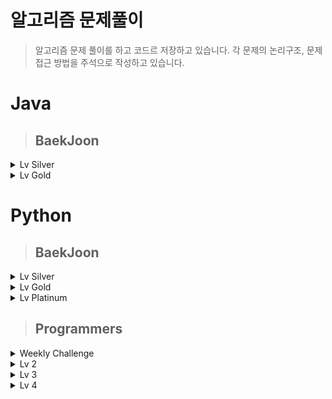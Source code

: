 # 알고리즘 문제풀이
> 알고리즘 문제 풀이를 하고 코드르 저장하고 있습니다. 각 문제의 논리구조, 문제 접근 방법을 주석으로 작성하고 있습니다.


# Java

> ## BaekJoon

<details>
<summary>Lv Silver</summary>
<div markdown="silver">

## [Lv Silver]
|문제|링크|코드|카테고리|난이도|
|:---:|:---:|:---:|:---:|:---:|
|토마토|[문제 링크](https://www.acmicpc.net/problem/7576)|[문제 풀이](https://github.com/yh20studio/Algorithm-problem-solving/blob/master/java/baekjoon/lv.silver/1/토마토.java)|BFS|1|
|숨박꼭질|[문제 링크](https://www.acmicpc.net/problem/1697)|[문제 풀이](https://github.com/yh20studio/Algorithm-problem-solving/blob/master/java/baekjoon/lv.silver/1/숨박꼭질.java)|BFS|1|
|정수 삼각형|[문제 링크](https://www.acmicpc.net/problem/1932)|[문제 풀이](https://github.com/yh20studio/Algorithm-problem-solving/blob/master/java/baekjoon/lv.silver/1/정수삼각형.java)|BFS|1|
|포도주 시식|[문제 링크](https://www.acmicpc.net/problem/2156)|[문제 풀이](https://github.com/yh20studio/Algorithm-problem-solving/blob/master/java/baekjoon/lv.silver/1/포도주시식.java)|다이나믹 프로그래밍|1|
|쉬운 계단 수|[문제 링크](https://www.acmicpc.net/problem/10844)|[문제 풀이](https://github.com/yh20studio/Algorithm-problem-solving/blob/master/java/baekjoon/lv.silver/1/쉬운계단수.java)|다이나믹 프로그래밍|1|
</div>

</details>

<details>
<summary>Lv Gold</summary>
<div markdown="gold">

## [Lv Gold]
|문제|링크|코드|카테고리|난이도|
|:---:|:---:|:---:|:---:|:---:|
|알고스팟|[문제 링크](https://www.acmicpc.net/problem/1261)|[문제 풀이](https://github.com/yh20studio/Algorithm-problem-solving/blob/master/java/baekjoon/lv.gold/4/알고스팟.java)|BFS, 우선순위 큐|4|
|빙산|[문제 링크](https://www.acmicpc.net/problem/2573)|[문제 풀이](https://github.com/yh20studio/Algorithm-problem-solving/blob/master/java/baekjoon/lv.gold/4/빙산.java)|BFS, 구현|4|
|미세먼지 안녕!|[문제 링크](https://www.acmicpc.net/problem/17144)|[문제 풀이](https://github.com/yh20studio/Algorithm-problem-solving/blob/master/java/baekjoon/lv.gold/4/미세먼지안녕.java)|BFS, 구현|4|
|특정한 최단 경로|[문제 링크](https://www.acmicpc.net/problem/1504)|[문제 풀이](https://github.com/yh20studio/Algorithm-problem-solving/blob/master/java/baekjoon/lv.gold/4/특정한최단경로.java)|다익스트라|4|
</div>

</details>



# Python

> ## BaekJoon

<details>
<summary>Lv Silver</summary>
<div markdown="silver">

## [Lv Silver]
|문제|링크|코드|카테고리|난이도|
|:---:|:---:|:---:|:---:|:---:|
|미로 탐색|[문제 링크](https://www.acmicpc.net/problem/2178)|[문제 풀이](https://github.com/yh20studio/Algorithm-problem-solving/blob/master/python/baekjoon/lv.silver/1/미로탐색.py)|BFS|1|
|RGB 거리|[문제 링크](https://www.acmicpc.net/problem/1149)|[문제 풀이](https://github.com/yh20studio/Algorithm-problem-solving/blob/master/python/baekjoon/lv.silver/1/RGB거리.py)|다이나믹프로그래밍|1|
|단지번호 붙이기|[문제 링크](https://www.acmicpc.net/problem/2667)|[문제 풀이](https://github.com/yh20studio/Algorithm-problem-solving/blob/master/python/baekjoon/lv.silver/1/단지번호붙이기.py)|BFS|1|
</div>

</details>

<details>
<summary>Lv Gold</summary>
<div markdown="gold">

## [Lv Gold]
|문제|링크|코드|카테고리|난이도|
|:---:|:---:|:---:|:---:|:---:| 
|N-Queen|[문제 링크](https://www.acmicpc.net/problem/9663)|[문제 풀이](https://github.com/yh20studio/Algorithm-problem-solving/blob/master/python/baekjoon/lv.gold/5/N-Queen.py)|백트레킹|5|
|합분해|[문제 링크](https://www.acmicpc.net/problem/2225)|[문제 풀이](https://github.com/yh20studio/Algorithm-problem-solving/blob/master/python/baekjoon/lv.gold/5/합분해.py)|다이나믹프로그래밍|5|
|연구소|[문제 링크](https://www.acmicpc.net/problem/14502)|[문제 풀이](https://github.com/yh20studio/Algorithm-problem-solving/blob/master/python/baekjoon/lv.gold/5/연구소.py)|조합, BFS|5|
|알파벳|[문제 링크](https://www.acmicpc.net/problem/1987)|[문제 풀이](https://github.com/yh20studio/Algorithm-problem-solving/blob/master/python/baekjoon/lv.gold/4/알파벳.py)|DFS|4|
|최단경로|[문제 링크](https://www.acmicpc.net/problem/1753)|[문제 풀이](https://github.com/yh20studio/Algorithm-problem-solving/blob/master/python/baekjoon/lv.gold/5/최단경로.py)|다익스트라, 우선순위 큐|5|
|LCS|[문제 링크](https://www.acmicpc.net/problem/9251)|[문제 풀이](https://github.com/yh20studio/Algorithm-problem-solving/blob/master/python/baekjoon/lv.gold/5/LCS.py)|LCS 알고리즘|5|
|로봇청소기|[문제 링크](https://www.acmicpc.net/problem/14503)|[문제 풀이](https://github.com/yh20studio/Algorithm-problem-solving/blob/master/python/baekjoon/lv.gold/5/로봇청소기.py)|구현|5|
|암호 만들기|[문제 링크](https://www.acmicpc.net/problem/1759)|[문제 풀이](https://github.com/yh20studio/Algorithm-problem-solving/blob/master/python/baekjoon/lv.gold/5/암호만들기.py)|조합, 구현|5|
|벽 부수고 이동하기|[문제 링크](https://www.acmicpc.net/problem/2206)|[문제 풀이](https://github.com/yh20studio/Algorithm-problem-solving/blob/master/python/baekjoon/lv.gold/4/벽부수고이동하기.py)|BFS|4|
|스도쿠|[문제 링크](https://www.acmicpc.net/problem/2580)|[문제 풀이](https://github.com/yh20studio/Algorithm-problem-solving/blob/master/python/baekjoon/lv.gold/4/스도쿠.py)|백트레킹|4|
|주사위 굴리기|[문제 링크](https://www.acmicpc.net/problem/14499)|[문제 풀이](https://github.com/yh20studio/Algorithm-problem-solving/blob/master/python/baekjoon/lv.gold/4/주사위굴리기.py)|구현|4|
|가장 긴 바이토닉 부분 수열|[문제 링크](https://www.acmicpc.net/problem/11054)|[문제 풀이](https://github.com/yh20studio/Algorithm-problem-solving/blob/master/python/baekjoon/lv.gold/3/가장긴바이토닉부분수열.py)|다이나믹프로그래밍|3|
|경사로|[문제 링크](https://www.acmicpc.net/problem/14890)|[문제 풀이](https://github.com/yh20studio/Algorithm-problem-solving/blob/master/python/baekjoon/lv.gold/3/경사로.py)|구현|3|
|ACM Craft|[문제 링크](https://www.acmicpc.net/problem/1005)|[문제 풀이](https://github.com/yh20studio/Algorithm-problem-solving/blob/master/python/baekjoon/lv.gold/3/ACMCraft.py)|위상정렬|3|
|파티|[문제 링크](https://www.acmicpc.net/problem/1238)|[문제 풀이](https://github.com/yh20studio/Algorithm-problem-solving/blob/master/python/baekjoon/lv.gold/3/파티.py)|다익스트라, 우선순위 큐|3|
|욕심쟁이 판다|[문제 링크](https://www.acmicpc.net/problem/1937)|[문제 풀이](https://github.com/yh20studio/Algorithm-problem-solving/blob/master/python/baekjoon/lv.gold/3/욕심쟁이판다.py)|DFS, 다이나믹프로그래밍|3|
|집합의 표현|[문제 링크](https://www.acmicpc.net/problem/1717)|[문제 풀이](https://github.com/yh20studio/Algorithm-problem-solving/blob/master/python/baekjoon/lv.gold/4/집합의표현.py)|유니온파인드|4|
|최소 스패닝 트리|[문제 링크](https://www.acmicpc.net/problem/1197)|[문제 풀이](https://github.com/yh20studio/Algorithm-problem-solving/blob/master/python/baekjoon/lv.gold/4/최소스패닝트리.py)|MST, 프림알고리즘|4|
|내리막길|[문제 링크](https://www.acmicpc.net/problem/1520)|[문제 풀이](https://github.com/yh20studio/Algorithm-problem-solving/blob/master/python/baekjoon/lv.gold/4/내리막길.py)|DFS|4|
|아기상어|[문제 링크](https://www.acmicpc.net/problem/16236)|[문제 풀이](https://github.com/yh20studio/Algorithm-problem-solving/blob/master/python/baekjoon/lv.gold/4/아기상어.py)|BFS, 우선순위 큐|4|
|줄 세우기|[문제 링크](https://www.acmicpc.net/problem/2252)|[문제 풀이](https://github.com/yh20studio/Algorithm-problem-solving/blob/master/python/baekjoon/lv.gold/2/줄세우기.py)|위상정렬|2|
|테트로미노|[문제 링크](https://www.acmicpc.net/problem/14500)|[문제 풀이](https://github.com/yh20studio/Algorithm-problem-solving/blob/master/python/baekjoon/lv.gold/5/테트로미노.py)|구현|5|
|파일 합치기|[문제 링크](https://www.acmicpc.net/problem/11066)|[문제 풀이](https://github.com/yh20studio/Algorithm-problem-solving/blob/master/python/baekjoon/lv.gold/3/파일합치기.py)|다이나믹프로그래밍|3|
|다리 만들기|[문제 링크](https://www.acmicpc.net/problem/2146)|[문제 풀이](https://github.com/yh20studio/Algorithm-problem-solving/blob/master/python/baekjoon/lv.gold/3/다리만들기.py)|BFS|3|
|치킨 배달|[문제 링크](https://www.acmicpc.net/problem/15686)|[문제 풀이](https://github.com/yh20studio/Algorithm-problem-solving/blob/master/python/baekjoon/lv.gold/5/치킨배달.py)|조합|5|
|적록색약|[문제 링크](https://www.acmicpc.net/problem/10026)|[문제 풀이](https://github.com/yh20studio/Algorithm-problem-solving/blob/master/python/baekjoon/lv.gold/5/적록색약.py)|BFS, 구현|5|
|펠린드롬?|[문제 링크](https://www.acmicpc.net/problem/10942)|[문제 풀이](https://github.com/yh20studio/Algorithm-problem-solving/blob/master/python/baekjoon/lv.gold/3/펠린드롬.py)|다이나믹프로그래밍|3|
|트리의 지름|[문제 링크](https://www.acmicpc.net/problem/1167)|[문제 풀이](https://github.com/yh20studio/Algorithm-problem-solving/blob/master/python/baekjoon/lv.gold/3/트리의지름.py)|DFS, 트리|3|
|합분해|[문제 링크](https://www.acmicpc.net/problem/2225)|[문제 풀이](https://github.com/yh20studio/Algorithm-problem-solving/blob/master/python/baekjoon/lv.gold/5/합분해.py)|다이나믹프로그래밍|5|
|행렬곱셈순서|[문제 링크](https://www.acmicpc.net/problem/11049)|[문제 풀이](https://github.com/yh20studio/Algorithm-problem-solving/blob/master/python/baekjoon/lv.gold/3/행렬곱셈순서.py)|다이나믹프로그래밍|3|
|외판원순회|[문제 링크](https://www.acmicpc.net/problem/2098)|[문제 풀이](https://github.com/yh20studio/Algorithm-problem-solving/blob/master/python/baekjoon/lv.gold/1/외판원순회.py)|다이나믹프로그래밍, 비트마스킹|1|
|최솟값과 최댓값|[문제 링크](https://www.acmicpc.net/problem/2357)|[문제 풀이](https://github.com/yh20studio/Algorithm-problem-solving/blob/master/python/baekjoon/lv.gold/1/최솟값과최댓값.py)|세그먼트 트리|1|
|구간 합 구하기|[문제 링크](https://www.acmicpc.net/problem/2042)|[문제 풀이](https://github.com/yh20studio/Algorithm-problem-solving/blob/master/python/baekjoon/lv.gold/1/구간합구하기.py)|세그먼트 트리|1|
|파이프 옮기기 1|[문제 링크](https://www.acmicpc.net/problem/17070)|[문제 풀이](https://github.com/yh20studio/Algorithm-problem-solving/blob/master/python/baekjoon/lv.gold/5/파이프옮기기1.py)|DFS, 다이나믹프로그맹|5|
|가운데를 말해요|[문제 링크](https://www.acmicpc.net/problem/2042)|[문제 풀이](https://github.com/yh20studio/Algorithm-problem-solving/blob/master/python/baekjoon/lv.gold/2/가운데를말해요.py)|우선순위 큐, 구현|2|
|문제집|[문제 링크](https://www.acmicpc.net/problem/1766)|[문제 풀이](https://github.com/yh20studio/Algorithm-problem-solving/blob/master/python/baekjoon/lv.gold/2/문제집.py)|우선순위 큐, 구현|2|
|낚시왕|[문제 링크](https://www.acmicpc.net/problem/17143)|[문제 풀이](https://github.com/yh20studio/Algorithm-problem-solving/blob/master/python/baekjoon/lv.gold/2/낚시왕.py)|구현|2|
|보석 도둑|[문제 링크](https://www.acmicpc.net/problem/1202)|[문제 풀이](https://github.com/yh20studio/Algorithm-problem-solving/blob/master/python/baekjoon/lv.gold/2/보석도둑.py)|우선순위 큐|2|
|친구 네트워크|[문제 링크](https://www.acmicpc.net/problem/4195)|[문제 풀이](https://github.com/yh20studio/Algorithm-problem-solving/blob/master/python/baekjoon/lv.gold/2/친구네트워크.py)|유니온 파인드|2|
|음악 프로그램|[문제 링크](https://www.acmicpc.net/problem/2623)|[문제 풀이](https://github.com/yh20studio/Algorithm-problem-solving/blob/master/python/baekjoon/lv.gold/2/음악프로그램.py)|BFS|2|
|합이 0인 네 정수|[문제 링크](https://www.acmicpc.net/problem/7453)|[문제 풀이](https://github.com/yh20studio/Algorithm-problem-solving/blob/master/python/baekjoon/lv.gold/2/합이0인네정수.py)|Dictionary|2|
|Fly me to the Alpha Centauri|[문제 링크](https://www.acmicpc.net/problem/1011)|[문제 풀이](https://github.com/yh20studio/Algorithm-problem-solving/blob/master/python/baekjoon/lv.gold/5/FlymetotheAlphaCentauri.py)|구현, 수학적 사고|5|
|평범한 배낭|[문제 링크](https://www.acmicpc.net/problem/12865)|[문제 풀이](https://github.com/yh20studio/Algorithm-problem-solving/blob/master/python/baekjoon/lv.gold/5/평범한배낭.py)|다이나믹프로그래밍, 배낭 알고리즘|5|
|뱀|[문제 링크](https://www.acmicpc.net/problem/3190)|[문제 풀이](https://github.com/yh20studio/Algorithm-problem-solving/blob/master/python/baekjoon/lv.gold/5/뱀.py)|큐, 구현|5|
|리모콘|[문제 링크](https://www.acmicpc.net/problem/1107)|[문제 풀이](https://github.com/yh20studio/Algorithm-problem-solving/blob/master/python/baekjoon/lv.gold/5/리모콘.py)|브루트포스|5|
|톱니바퀴|[문제 링크](https://www.acmicpc.net/problem/14891)|[문제 풀이](https://github.com/yh20studio/Algorithm-problem-solving/blob/master/python/baekjoon/lv.gold/5/톱니바퀴.py)|구현|5|
|AC|[문제 링크](https://www.acmicpc.net/problem/5430)|[문제 풀이](https://github.com/yh20studio/Algorithm-problem-solving/blob/master/python/baekjoon/lv.gold/5/AC.py)|큐, 구현|5|
|최소 비용 구하기|[문제 링크](https://www.acmicpc.net/problem/1916)|[문제 풀이](https://github.com/yh20studio/Algorithm-problem-solving/blob/master/python/baekjoon/lv.gold/5/최소비용구하기.py)|다익스트라, 우선순위 큐|5|
|감시|[문제 링크](https://www.acmicpc.net/problem/15683)|[문제 풀이](https://github.com/yh20studio/Algorithm-problem-solving/blob/master/python/baekjoon/lv.gold/5/감시.py)|DFS|5|
|인구 이동|[문제 링크](https://www.acmicpc.net/problem/16234)|[문제 풀이](https://github.com/yh20studio/Algorithm-problem-solving/blob/master/python/baekjoon/lv.gold/5/인구이동.py)|BFS|5|
|탑|[문제 링크](https://www.acmicpc.net/problem/2493)|[문제 풀이](https://github.com/yh20studio/Algorithm-problem-solving/blob/master/python/baekjoon/lv.gold/5/탑.py)|스택|5|
|DSLR|[문제 링크](https://www.acmicpc.net/problem/9019)|[문제 풀이](https://github.com/yh20studio/Algorithm-problem-solving/blob/master/python/baekjoon/lv.gold/5/DSLR.py)|BFS|5|
|치즈|[문제 링크](https://www.acmicpc.net/problem/2636)|[문제 풀이](https://github.com/yh20studio/Algorithm-problem-solving/blob/master/python/baekjoon/lv.gold/5/치즈.py)|BFS, 구현|5|
|빗물|[문제 링크](https://www.acmicpc.net/problem/14719)|[문제 풀이](https://github.com/yh20studio/Algorithm-problem-solving/blob/master/python/baekjoon/lv.gold/5/빗물.py)|구현|5|
|보물섬|[문제 링크](https://www.acmicpc.net/problem/2589)|[문제 풀이](https://github.com/yh20studio/Algorithm-problem-solving/blob/master/python/baekjoon/lv.gold/5/보물섬.py)|BFS, 구현|5|
|스타트링크|[문제 링크](https://www.acmicpc.net/problem/5014)|[문제 풀이](https://github.com/yh20studio/Algorithm-problem-solving/blob/master/python/baekjoon/lv.gold/5/스타트링크.py)|BFS|5|
|숨박꼭질3|[문제 링크](https://www.acmicpc.net/problem/13549)|[문제 풀이](https://github.com/yh20studio/Algorithm-problem-solving/blob/master/python/baekjoon/lv.gold/5/숨박꼭질3.py)|우선순위 큐|5|
|트리|[문제 링크](https://www.acmicpc.net/problem/1068)|[문제 풀이](https://github.com/yh20studio/Algorithm-problem-solving/blob/master/python/baekjoon/lv.gold/5/트리.py)|트리, 큐|5|
|두 용액|[문제 링크](https://www.acmicpc.net/problem/2470)|[문제 풀이](https://github.com/yh20studio/Algorithm-problem-solving/blob/master/python/baekjoon/lv.gold/5/두용액.py)|이분탐색|5|
|1학년|[문제 링크](https://www.acmicpc.net/problem/5557)|[문제 풀이](https://github.com/yh20studio/Algorithm-problem-solving/blob/master/python/baekjoon/lv.gold/5/1학년.py)|다이나믹프로그래밍|5|
|Puyo Puyo|[문제 링크](https://www.acmicpc.net/problem/11559)|[문제 풀이](https://github.com/yh20studio/Algorithm-problem-solving/blob/master/python/baekjoon/lv.gold/5/PuyoPuyo.py)|BFS, 구현|5|
|숨박꼭질2|[문제 링크](https://www.acmicpc.net/problem/12851)|[문제 풀이](https://github.com/yh20studio/Algorithm-problem-solving/blob/master/python/baekjoon/lv.gold/5/숨박꼭질2.py)|BFS, 구현|5|
|이모티콘|[문제 링크](https://www.acmicpc.net/problem/14226)|[문제 풀이](https://github.com/yh20studio/Algorithm-problem-solving/blob/master/python/baekjoon/lv.gold/5/이모티콘.py)|BFS|5|
|이중 우선순위 큐|[문제 링크](https://www.acmicpc.net/problem/7662)|[문제 풀이](https://github.com/yh20studio/Algorithm-problem-solving/blob/master/python/baekjoon/lv.gold/5/이중우선순위큐.py)|우선순위 큐|5|
|ABCDE|[문제 링크](https://www.acmicpc.net/problem/13023)|[문제 풀이](https://github.com/yh20studio/Algorithm-problem-solving/blob/master/python/baekjoon/lv.gold/5/ABCDE.py)|DFS|5|
|이분 그래프|[문제 링크](https://www.acmicpc.net/problem/1707)|[문제 풀이](https://github.com/yh20studio/Algorithm-problem-solving/blob/master/python/baekjoon/lv.gold/4/이분그래프.py)|BFS|4|
|탈출|[문제 링크](https://www.acmicpc.net/problem/3055)|[문제 풀이](https://github.com/yh20studio/Algorithm-problem-solving/blob/master/python/baekjoon/lv.gold/4/탈출.py)|BFS|4|
|부분 합|[문제 링크](https://www.acmicpc.net/problem/1806)|[문제 풀이](https://github.com/yh20studio/Algorithm-problem-solving/blob/master/python/baekjoon/lv.gold/4/부분합.py)|투 포인터|4|
</div>

</details>

<details>
<summary>Lv Platinum</summary>
<div markdown="platinum">

## [Lv Platinum]
|문제|링크|코드|카테고리|난이도|
|:---:|:---:|:---:|:---:|:---:|
|히스토그램에서 가장 큰 직사각형|[문제 링크](https://www.acmicpc.net/problem/6549)|[문제 풀이](https://github.com/yh20studio/Algorithm-problem-solving/blob/master/python/baekjoon/lv.platinum/5/히스토그램에서가장큰직사각형.py)|세그먼트 트리, 분할 정복|5|
</div>

</details>

> ## Programmers

<details>
<summary>Weekly Challenge</summary>
<div markdown="Weekly Challenge">

## [Weekly Challenge]
|문제|링크|코드|카테고리| 
|:---:|:---:|:---:|:---:| 
|6주차|[문제 링크](https://programmers.co.kr/learn/courses/30/lessons/85002)|[문제 풀이](https://github.com/yh20studio/Algorithm-problem-solving/blob/master/python/programmers/Weekly_Challenge/6주차.py)|구현, 우선순위 큐|
|7주차|[문제 링크](https://programmers.co.kr/learn/courses/30/lessons/86048)|[문제 풀이](https://github.com/yh20studio/Algorithm-problem-solving/blob/master/python/programmers/Weekly_Challenge/7주차.py)|구현|
|8주차|[문제 링크](https://programmers.co.kr/learn/courses/30/lessons/86491)|[문제 풀이](https://github.com/yh20studio/Algorithm-problem-solving/blob/master/python/programmers/Weekly_Challenge/8주차.py)|구현|
|9주차|[문제 링크](https://programmers.co.kr/learn/courses/30/lessons/86971)|[문제 풀이](https://github.com/yh20studio/Algorithm-problem-solving/blob/master/python/programmers/Weekly_Challenge/9주차.py)|탐색, 구현|
|10주차|[문제 링크](https://programmers.co.kr/learn/courses/30/lessons/87377)|[문제 풀이](https://github.com/yh20studio/Algorithm-problem-solving/blob/master/python/programmers/Weekly_Challenge/10주차.py)|역행렬, 구현|
|11주차|[문제 링크](https://programmers.co.kr/learn/courses/30/lessons/87694)|[문제 풀이](https://github.com/yh20studio/Algorithm-problem-solving/blob/master/python/programmers/Weekly_Challenge/11주차.py)|좌표평면, 구현, BFS|
</div>
</details>

<details>
<summary>Lv 2</summary>
<div markdown="2">

## [Lv 2]
|문제|링크|코드|카테고리| 
|:---:|:---:|:---:|:---:| 
|타겟 넘버|[문제 링크](https://programmers.co.kr/learn/courses/30/lessons/43165)|[문제 풀이](https://github.com/yh20studio/Algorithm-problem-solving/blob/master/python/programmers/lv.2/타겟넘버.py)|DFS|
|오픈 채팅방|[문제 링크](https://programmers.co.kr/learn/courses/30/lessons/42888)|[문제 풀이](https://github.com/yh20studio/Algorithm-problem-solving/blob/master/python/programmers/lv.2/오픈채팅방.py)|Dictionary, 구현|
|124 나라의 숫자|[문제 링크](https://programmers.co.kr/learn/courses/30/lessons/12899)|[문제 풀이](https://github.com/yh20studio/Algorithm-problem-solving/blob/master/python/programmers/lv.2/124나라의숫자.py)|이진법|
|기능개발|[문제 링크](https://programmers.co.kr/learn/courses/30/lessons/42586)|[문제 풀이](https://github.com/yh20studio/Algorithm-problem-solving/blob/master/python/programmers/lv.2/기능개발.py)|반복문|
|문자열 압축|[문제 링크](https://programmers.co.kr/learn/courses/30/lessons/60057)|[문제 풀이](https://github.com/yh20studio/Algorithm-problem-solving/blob/master/python/programmers/lv.2/문자열압축.py)|문자열, BFS|
|멀쩡한 사각형|[문제 링크](https://programmers.co.kr/learn/courses/30/lessons/62048)|[문제 풀이](https://github.com/yh20studio/Algorithm-problem-solving/blob/master/python/programmers/lv.2/멀쩡한사각형.py)|최대 공약수|
|전화번호 목록|[문제 링크](https://programmers.co.kr/learn/courses/30/lessons/42577)|[문제 풀이](https://github.com/yh20studio/Algorithm-problem-solving/blob/master/python/programmers/lv.2/전화번호목록.py)|접두사|
|더 맵게|[문제 링크](https://programmers.co.kr/learn/courses/30/lessons/42626)|[문제 풀이](https://github.com/yh20studio/Algorithm-problem-solving/blob/master/python/programmers/lv.2/더맵게.py)|우선순위 큐|
|짝 지어 제거하기|[문제 링크](https://programmers.co.kr/learn/courses/30/lessons/12973)|[문제 풀이](https://github.com/yh20studio/Algorithm-problem-solving/blob/master/python/programmers/lv.2/짝지어제거하기.py)|스택|
|행렬 테두리 회전하기|[문제 링크](https://programmers.co.kr/learn/courses/30/lessons/77485)|[문제 풀이](https://github.com/yh20studio/Algorithm-problem-solving/blob/master/python/programmers/lv.2/행렬테두리회전하기.py)|구현|
|괄호 변환|[문제 링크](https://programmers.co.kr/learn/courses/30/lessons/60058)|[문제 풀이](https://github.com/yh20studio/Algorithm-problem-solving/blob/master/python/programmers/lv.2/괄호변환.py)|구현, 문자열|
|뉴스 클러스터링|[문제 링크](https://programmers.co.kr/learn/courses/30/lessons/17677)|[문제 풀이](https://github.com/yh20studio/Algorithm-problem-solving/blob/master/python/programmers/lv.2/뉴스클러스터링.py)|구현, 문자열|
|거리두기 확인하기|[문제 링크](https://programmers.co.kr/learn/courses/30/lessons/81302)|[문제 풀이](https://github.com/yh20studio/Algorithm-problem-solving/blob/master/python/programmers/lv.2/거리두기확인하기.py)|구현, BFS|
|프린터|[문제 링크](https://programmers.co.kr/learn/courses/30/lessons/42587)|[문제 풀이](https://github.com/yh20studio/Algorithm-problem-solving/blob/master/python/programmers/lv.2/프린터.py)|큐|
|조이스틱|[문제 링크](https://programmers.co.kr/learn/courses/30/lessons/42860)|[문제 풀이](https://github.com/yh20studio/Algorithm-problem-solving/blob/master/python/programmers/lv.2/조이스틱.py)|그리디, 구현|
|위장|[문제 링크](https://programmers.co.kr/learn/courses/30/lessons/42578)|[문제 풀이](https://github.com/yh20studio/Algorithm-problem-solving/blob/master/python/programmers/lv.2/위장.py)|조합|
|게임 맵 최단거리|[문제 링크](https://programmers.co.kr/learn/courses/30/lessons/1844)|[문제 풀이](https://github.com/yh20studio/Algorithm-problem-solving/blob/master/python/programmers/lv.2/게임맵최단거리.py)|BFS|
|후보키|[문제 링크](https://programmers.co.kr/learn/courses/30/lessons/42890)|[문제 풀이](https://github.com/yh20studio/Algorithm-problem-solving/blob/master/python/programmers/lv.2/후보키.py)|조합, 구현|
|예상 대진표|[문제 링크](https://programmers.co.kr/learn/courses/30/lessons/12985)|[문제 풀이](https://github.com/yh20studio/Algorithm-problem-solving/blob/master/python/programmers/lv.2/예상대진표.py)|나눗셈|
</div>
</details>

<details>
<summary>Lv 3</summary>
<div markdown="3">

## [Lv 3]
|문제|링크|코드|카테고리| 
|:---:|:---:|:---:|:---:| 
|추석 트래픽|[문제 링크](https://programmers.co.kr/learn/courses/30/lessons/17676)|[문제 풀이](https://github.com/yh20studio/Algorithm-problem-solving/blob/master/python/programmers/lv.3/추석트래픽.py)|파싱, 부동소수점|
|단어 변환|[문제 링크](https://programmers.co.kr/learn/courses/30/lessons/43163)|[문제 풀이](https://github.com/yh20studio/Algorithm-problem-solving/blob/master/python/programmers/lv.3/단어변환.py)|DFS|
|네트워크|[문제 링크](https://programmers.co.kr/learn/courses/30/lessons/43162)|[문제 풀이](https://github.com/yh20studio/Algorithm-problem-solving/blob/master/python/programmers/lv.3/네트워크.py)|BFS|
|입국 심사|[문제 링크](https://programmers.co.kr/learn/courses/30/lessons/43238)|[문제 풀이](https://github.com/yh20studio/Algorithm-problem-solving/blob/master/python/programmers/lv.3/입국심사.py)|이분탐색|
|가장 먼 노드|[문제 링크](https://programmers.co.kr/learn/courses/30/lessons/49189)|[문제 풀이](https://github.com/yh20studio/Algorithm-problem-solving/blob/master/python/programmers/lv.3/가장먼노드.py)|다익스트라, 우선순위 큐|
|디스크 컨트롤러|[문제 링크](https://programmers.co.kr/learn/courses/30/lessons/42627)|[문제 풀이](https://github.com/yh20studio/Algorithm-problem-solving/blob/master/python/programmers/lv.3/디스크컨트롤러.py)|우선순위 큐|
|정수 삼각형|[문제 링크](https://programmers.co.kr/learn/courses/30/lessons/43105)|[문제 풀이](https://github.com/yh20studio/Algorithm-problem-solving/blob/master/python/programmers/lv.3/정수삼각형.py)|다이나믹프로그래밍|
|순위|[문제 링크](https://programmers.co.kr/learn/courses/30/lessons/49191)|[문제 풀이](https://github.com/yh20studio/Algorithm-problem-solving/blob/master/python/programmers/lv.3/순위.py)|BFS|
|베스트 앨범|[문제 링크](https://programmers.co.kr/learn/courses/30/lessons/42579)|[문제 풀이](https://github.com/yh20studio/Algorithm-problem-solving/blob/master/python/programmers/lv.3/베스트앨범.py)|우선순위 큐, 해시|
|자물쇠와 열쇠|[문제 링크](https://programmers.co.kr/learn/courses/30/lessons/60059)|[문제 풀이](https://github.com/yh20studio/Algorithm-problem-solving/blob/master/python/programmers/lv.3/자물쇠와열쇠.py)|구현|
|표 편집|[문제 링크](https://programmers.co.kr/learn/courses/30/lessons/81303)|[문제 풀이](https://github.com/yh20studio/Algorithm-problem-solving/blob/master/python/programmers/lv.3/표편집.py)|구현, 해시|
|셔틀버스|[문제 링크](https://programmers.co.kr/learn/courses/30/lessons/17678)|[문제 풀이](https://github.com/yh20studio/Algorithm-problem-solving/blob/master/python/programmers/lv.3/셔틀버스.py)|구현, 우선순위 큐|
</div>
</details>

<details>
<summary>Lv 4</summary>
<div markdown="3">

## [Lv 4]
|문제|링크|코드|카테고리| 
|:---:|:---:|:---:|:---:| 
|지형이동|[문제 링크](https://programmers.co.kr/learn/courses/30/lessons/62050)|[문제 풀이](https://github.com/yh20studio/Algorithm-problem-solving/blob/master/python/programmers/lv.4/지형이동.py)|우선순위 큐, 탐색|
|가사검색|[문제 링크](https://programmers.co.kr/learn/courses/30/lessons/60060)|[문제 풀이](https://github.com/yh20studio/Algorithm-problem-solving/blob/master/python/programmers/lv.4/가사검색.py)|트라이 구조|
</div>
</details>

